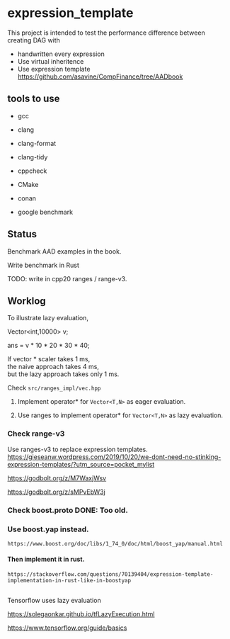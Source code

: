 # expression_template

This project is intended to test the performance difference 
between creating DAG with 
- handwritten every expression  
- Use virtual inheritence  
- Use expression template   
    https://github.com/asavine/CompFinance/tree/AADbook

## tools to use 

- gcc
- clang
- clang-format
- clang-tidy
- cppcheck

- CMake
- conan

- google benchmark

## Status
Benchmark AAD examples in the book.

Write benchmark in Rust

TODO: write in cpp20 ranges / range-v3.




## Worklog

To illustrate lazy evaluation,

Vector<int,10000> v;

ans = v * 10 * 20 * 30 * 40;

If vector * scaler takes 1 ms,  
the naive approach takes 4 ms,  
but the lazy approach takes only 1 ms.  

Check `src/ranges_impl/vec.hpp`

1. Implement operator* for `Vector<T,N>` as eager evaluation.

2. Use ranges to implement operator* for `Vector<T,N>` as lazy evaluation.

### Check range-v3

Use ranges-v3 to replace expression templates.  
https://gieseanw.wordpress.com/2019/10/20/we-dont-need-no-stinking-expression-templates/?utm_source=pocket_mylist

https://godbolt.org/z/M7WaxjWsv

https://godbolt.org/z/sMPvEbW3j

### Check boost.proto DONE: Too old. 

### Use boost.yap instead. 
    https://www.boost.org/doc/libs/1_74_0/doc/html/boost_yap/manual.html

#### Then implement it in rust.
    https://stackoverflow.com/questions/70139404/expression-template-implementation-in-rust-like-in-boostyap


    
## 
Tensorflow uses lazy evaluation

https://solegaonkar.github.io/tfLazyExecution.html

https://www.tensorflow.org/guide/basics
